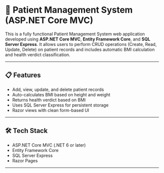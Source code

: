 # 🏥 Patient Management System (ASP.NET Core MVC)

This is a fully functional Patient Management System web application developed using **ASP.NET Core MVC**, **Entity Framework Core**, and **SQL Server Express**. It allows users to perform CRUD operations (Create, Read, Update, Delete) on patient records and includes automatic BMI calculation and health verdict classification.

---

## 📋 Features

- Add, view, update, and delete patient records
- Auto-calculates BMI based on height and weight
- Returns health verdict based on BMI
- Uses SQL Server Express for persistent storage
- Razor views with clean form-based UI

---

## 🛠 Tech Stack

- ASP.NET Core MVC (.NET 6 or later)
- Entity Framework Core
- SQL Server Express
- Razor Pages

---
